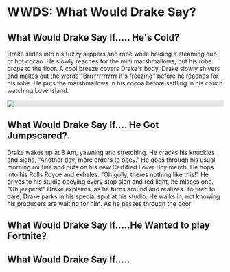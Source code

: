# WWDS: What Would Drake Say?

<html>
<h2> What Would Drake Say If..... He's Cold?</h2>
  
<p> Drake slides into his fuzzy slippers and robe while holding a steaming cup of hot cocao. He slowly reaches for the mini marshmallows, but his robe drops to the floor. A cool breeze covers Drake's body. Drake slowly shivers and makes out the words "Brrrrrrrrrrrrr it's freezing" before he reaches for his robe. He puts the marshmallows in his cocoa before settling in his couch watching Love Island.  </p>
  <img style="display: block;-webkit-user-select: none;margin: auto;background-color: hsl(0, 0%, 90%);transition: background-color 300ms;" src="https://p16-sign-va.tiktokcdn.com/tos-maliva-p-0068/ogEobrIQJ2A8eDlXwoROPCbTfvnSBB8QRBBkGK~tplv-photomode-zoomcover:720:720.jpeg?x-expires=1695823200&amp;x-signature=k%2BCxeObAk0VV5EunmhfvCxMNYGg%3D">
  <h2> What Would Drake Say If.... He Got Jumpscared?.</h2>
  <p> Drake wakes up at 8 Am, yawning and stretching. He cracks his knuckles and sighs, "Another day, more orders to obey." He goes through his usual morning routine and puts on his new Certified Lover Boy merch. He hops into his Rolls Royce and exhales. "Oh golly, theres nothing like this!" He drives to his studio obeying every stop sign and red light, he misses one. "Oh jeepers!" Drake explaims, as he turns around and realizes. To tired to care, Drake parks in his special spot at his studio. He walks in, not knowing his producers are waiting for him. As he passes through the door</p>

  <h2> What Would Drake Say If.....He Wanted to play Fortnite?</h2>

  <h2> What Would Drake Say If.....</h2>
</html>
